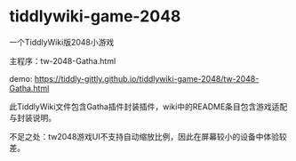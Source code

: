 # tiddlywiki-game-2048
一个TiddlyWiki版2048小游戏

主程序：tw-2048-Gatha.html

demo: https://tiddly-gittly.github.io/tiddlywiki-game-2048/tw-2048-Gatha.html

此TiddlyWiki文件包含Gatha插件封装插件，wiki中的README条目包含游戏适配与封装说明。

不足之处：tw2048游戏UI不支持自动缩放比例，因此在屏幕较小的设备中体验较差。

